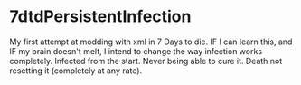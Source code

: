 # 7dtdPersistentInfection
My first attempt at modding with xml in 7 Days to die. IF I can learn this, and IF my brain doesn't melt, I intend to change the way infection works completely. Infected from the start. Never being able to cure it. Death not resetting it (completely at any rate). 
